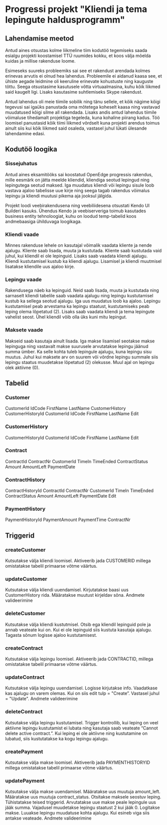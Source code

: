 # Progressi projekt "Kliendi ja tema lepingute haldusprogramm"
## Lahendamise meetod

Antud aines otsustas kolme liikmeline tiim kodutöö tegemiseks saada esialgu projekti koostamisel TTÜ ruumides kokku, et koos välja mõelda kuidas ja millise rakenduse loome.

Esimeseks suureks probleemiks sai see et rakendust arendada kolmes erinevas arvutis ei olnud hea lahendus. Probleemile ei aidanud kaasa see, et ühiste aegade leidmine oli keeruline erinevate kohustuste ning kauguste tõttu. Seega otsustasime kasutusele võtta virtuaalmasina, kuhu kõik liikmed said kaugelt ligi. Lisaks kasutasime suhtlemiseks Skype rakendust.
 
Antud lahendus oli meie tiimile sobilik ning tänu sellele, et kõik nägime kõigi tegevusi sai igaüks panustada oma mõtetega koheselt kaasa ning vastavad muudatused kõigi silme all rakendada. Lisaks andis antud lahendus tiimile võimaluse tihedamalt projektiga tegeleda, kuna kohaline piirang kadus. Töö loomisel panustasid kõik tiimi liikmed võrdselt kuna projekti arendus toimus ainult siis kui kõik liikmed said osaleda, vastasel juhul lükati ülesande lahendamine edasi.

## Kodutöö loogika
### Sissejuhatus
Antud aines eksamitööks sai koostatud OpenEdge progressis rakendus, mille eesmärk on jätta meelde kliendid, kliendiga seotud lepingud ning lepingutega seotud maksed. Iga muudatus kliendi või lepingu sisule loob vastava ajaloo tabelisse uue kirje ning seega tagab rakendus võimalus lepingu ja kliendi muutusi pikema aja jooksul jälgida.
 
Projekt loodi veebirakendusena ning veebiliidesena otsustati Kendo UI Builderi kasuks. Ühendus Kendo ja veebiserveriga toimub kasutades business entity tehnoloogiat, kuhu on loodud temp-tabelid koos andmebaasiga ühilduvaga loogikaga.
### Kliendi vaade
Minnes rakenduse lehele on kasutajal võimalik vaadata kliente ja nende ajalugu. Kliente saab lisada, muuta ja kustutada. Kliente saab kustutada vaid juhul, kui kliendil ei ole lepinguid. Lisaks saab vaadata kliendi ajalugu. Kliendi kustutamisel kustub ka kliendi ajalugu. Lisamisel ja kliendi muutmisel lisatakse kliendile uus ajaloo kirje. 
### Lepingu vaade
Rakendusega näeb ka lepinguid. Neid saab lisada, muuta ja kustutada ning sarnaselt kliendi tabelile saab vaadata ajalugu ning lepingu kustutamisel kustub ka sellega seotud ajalugu. Iga uus muudatus loob ka ajaloo. Lepingu kustutamisel peab arvestama ka lepingu staatust, kustutamiseks peab leping olema lõpetatud (2). Lisaks saab vaadata kliendi ja tema lepingute vahelist seost. Ühel kliendil võib olla üks kuni mitu lepingut.
### Maksete vaade
Makseid saab kasutaja ainult lisada. Iga makse lisamisel seotakse makse lepinguga ning vastavalt makse suurusele arvutatakse lepingu jäänud summa ümber. Ka selle kohta tuleb lepingule ajalugu, kuna lepingu sisu muutus. Juhul kui maksete arv on suurem või võrdne lepingu summale siis lepingu staatus muudetakse lõpetatud (2) olekusse. Muul ajal on lepingu olek aktiivne (0). 

## Tabelid
### Customer
CustomerId
IdCode
FirstName
LastName
CustomerHistory
CustomerHistoryId
CustomerId
IdCode
FirstName
LastName
Edit
### CustomerHistory
CustomerHistoryId
CustomerId
IdCode
FirstName
LastName
Edit
### Contract
ContractId
ContractNr
CustomerId
TimeIn
TimeEnded
ContractStatus
Amount
AmountLeft
PaymentDate
### ContractHistory
ContractHistoryId
ContractId
ContractNr
CustomerId
TimeIn
TimeEnded
ContractStatus
Amount
AmountLeft
PaymentDate
Edit
### PaymentHistory
PaymentHistoryId
PaymentAmount
PaymentTime
ContractNr

## Triggerid 
### createCustomer
Kutsutakse välja kliendi loomisel.
Aktiveerib jada CUSTOMERID millega omistatakse tabelil primaarse võtme väärtus.
### updateCustomer
Kutsutakse välja kliendi uuendamisel.
Kirjutatakse baasi uus CustomerHistory rida.
Määratakse muutust kirjeldav sõna.
Andmete valideerimine
### deleteCustomer
Kutsutakse välja kliendi kustutmisel.
Otsib ega kliendil lepinguid pole ja annab veateate kui on.
Kui ei ole lepinguid siis kustuta kasutaja ajalugu.
Tagasta sõnum logisse ajaloo kustutamisest.
### createContract
Kutsutakse välja lepingu loomisel.
Aktiveerib jada CONTRACTID, millega omistatakse tabelil primaarse võtme väärtus.
### updateContract
Kutsutakse välja lepingu uuendamisel.
Logisse kirjutakse info.
Vaadatkase kas ajalugu on varem olemas.
Kui on siis edit tulp = "Create”.
Vastasel juhul  = "Update".
Andmete valideerimine
### deleteContract
Kutsutakse välja lepingu kustutamisel.
Trigger kontrollib, kui leping on veel aktiivne lepingu kustutamist ei lubata ning kasutaja saab veateate “Cannot delete active contract.”.
Kui leping ei ole aktiivne ning kustutamine on lubatud, siis kustutatakse ka kogu lepingu ajalugu.
### createPayment
Kutsutakse välja makse loomisel.
Aktiveerib jada PAYMENTHISTORYID millega omistatakse tabelil primaarse võtme väärtus.
### updatePayment
Kutsutakse välja makse uuendamisel.
Määratakse uus muutuja amount_left.
Määratakse uus muutuja contract_status.
Otsitakse maksele seostuv leping.
Tühistatakse teised triggerid.
Arvutatakse uue makse peale lepingule uus jääk summa.
Vajadusel muudetakse lepingu staatust 2 kui jääk 0.
Logitakse makse.
Luuakse lepingu muudatuse kohta ajalugu.
Kui esineb viga siis antakse veateade.
Andmete valideerimine
